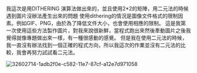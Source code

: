 我這次是用DITHERING 演算法做出來的，並且使用2*2的矩陣，用二元法的時候遇到圖片沒辦法產生出來的問題
使用dithering的情況是圖像文件格式的限制因素。例如GIF、PNG，由於為了降低文件大小，也會使用相應的限制。
這是我第一次使用這些方法製作圖片，對我來說很新鮮，當程式跑出來然後牽動圖片之後我覺得就像專題做出來一樣，有一種很感動的感覺。
但是我在使用二元法的時候，我一直沒有辦法找到一個正確的程式方向，所以我這次的作業並沒有二元法的比較，我會再努力試試看二元法。






![32602714-1adb2f0e-c582-11e7-87cf-a12e7d971058](https://user-images.githubusercontent.com/33067917/32817319-eda0eb44-c9f7-11e7-8043-84c600a479be.JPG)

